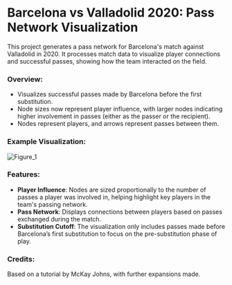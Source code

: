 # Barcelona vs Valladolid 2020: Pass Network Visualization

This project generates a pass network for Barcelona's match against Valladolid in 2020. It processes match data to visualize player connections and successful passes, showing how the team interacted on the field.

### Overview:
- Visualizes successful passes made by Barcelona before the first substitution.
- Node sizes now represent player influence, with larger nodes indicating higher involvement in passes (either as the passer or the recipient).
- Nodes represent players, and arrows represent passes between them.

### Example Visualization:
![Figure_1](https://github.com/user-attachments/assets/816f1ec1-0ef4-4e9b-aab7-2815ae0bc1d5)

### Features:
- **Player Influence**: Nodes are sized proportionally to the number of passes a player was involved in, helping highlight key players in the team's passing network.
- **Pass Network**: Displays connections between players based on passes exchanged during the match.
- **Substitution Cutoff**: The visualization only includes passes made before Barcelona’s first substitution to focus on the pre-substitution phase of play.


### Credits:
Based on a tutorial by McKay Johns, with further expansions made.
